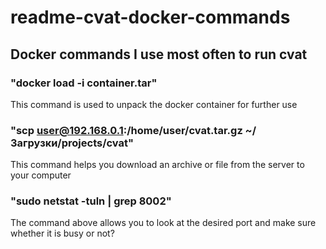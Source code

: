 # readme-cvat-docker-commands

## Docker commands I use most often to run cvat

### "docker load -i container.tar"
This command is used to unpack the docker container for further use

### "scp user@192.168.0.1:/home/user/cvat.tar.gz ~/Загрузки/projects/cvat"
This command helps you download an archive or file from the server to your computer

### "sudo netstat -tuln | grep 8002"
The command above allows you to look at the desired port and make sure whether it is busy or not?
